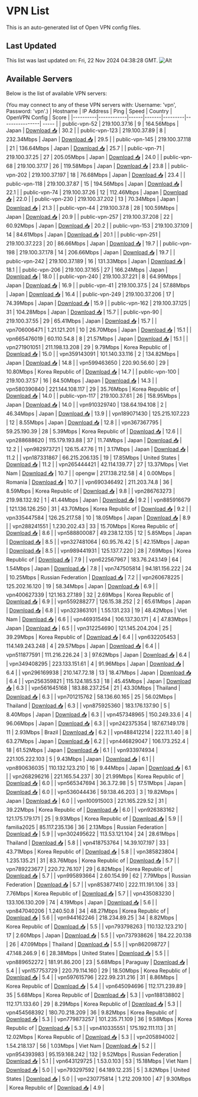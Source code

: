 # VPN List

This is an auto-generated list of Open VPN config files.

## Last Updated

This list was last updated on: Fri, 22 Nov 2024 04:38:28 GMT.
![Alt](https://repobeats.axiom.co/api/embed/186b98318ef1479477931607c1ad7d823f12451f.svg "Repobeats analytics image")

## Available Servers

Below is the list of available VPN servers:

(You may connect to any of these VPN servers with: Username: 'vpn', Password: 'vpn'.)
| Hostname | IP Address | Ping | Speed | Country | OpenVPN Config | Score |
|----------|------------|------|-------|---------|----------------| ----- |
| public-vpn-52 | 219.100.37.16 | 9 | 164.56Mbps | Japan | [Download 📥](./configs/server_0_JP.ovpn) | 30.2 |
| public-vpn-123 | 219.100.37.89 | 8 | 232.34Mbps | Japan | [Download 📥](./configs/server_1_JP.ovpn) | 29.5 |
| public-vpn-145 | 219.100.37.118 | 21 | 136.64Mbps | Japan | [Download 📥](./configs/server_2_JP.ovpn) | 25.7 |
| public-vpn-71 | 219.100.37.25 | 27 | 205.05Mbps | Japan | [Download 📥](./configs/server_3_JP.ovpn) | 24.0 |
| public-vpn-68 | 219.100.37.17 | 26 | 119.58Mbps | Japan | [Download 📥](./configs/server_4_JP.ovpn) | 23.8 |
| public-vpn-202 | 219.100.37.197 | 18 | 76.68Mbps | Japan | [Download 📥](./configs/server_5_JP.ovpn) | 23.4 |
| public-vpn-118 | 219.100.37.87 | 15 | 194.56Mbps | Japan | [Download 📥](./configs/server_6_JP.ovpn) | 22.1 |
| public-vpn-74 | 219.100.37.26 | 12 | 112.46Mbps | Japan | [Download 📥](./configs/server_7_JP.ovpn) | 22.0 |
| public-vpn-230 | 219.100.37.202 | 13 | 70.34Mbps | Japan | [Download 📥](./configs/server_8_JP.ovpn) | 21.3 |
| public-vpn-44 | 219.100.37.8 | 28 | 100.59Mbps | Japan | [Download 📥](./configs/server_9_JP.ovpn) | 20.9 |
| public-vpn-257 | 219.100.37.208 | 22 | 60.92Mbps | Japan | [Download 📥](./configs/server_10_JP.ovpn) | 20.2 |
| public-vpn-153 | 219.100.37.109 | 14 | 84.61Mbps | Japan | [Download 📥](./configs/server_11_JP.ovpn) | 20.1 |
| public-vpn-251 | 219.100.37.223 | 20 | 86.66Mbps | Japan | [Download 📥](./configs/server_12_JP.ovpn) | 19.7 |
| public-vpn-198 | 219.100.37.178 | 14 | 206.66Mbps | Japan | [Download 📥](./configs/server_13_JP.ovpn) | 19.7 |
| public-vpn-242 | 219.100.37.189 | 16 | 131.33Mbps | Japan | [Download 📥](./configs/server_14_JP.ovpn) | 18.1 |
| public-vpn-206 | 219.100.37.165 | 27 | 166.24Mbps | Japan | [Download 📥](./configs/server_15_JP.ovpn) | 18.0 |
| public-vpn-240 | 219.100.37.221 | 8 | 64.99Mbps | Japan | [Download 📥](./configs/server_16_JP.ovpn) | 16.9 |
| public-vpn-41 | 219.100.37.5 | 24 | 57.88Mbps | Japan | [Download 📥](./configs/server_17_JP.ovpn) | 16.4 |
| public-vpn-249 | 219.100.37.206 | 17 | 74.39Mbps | Japan | [Download 📥](./configs/server_18_JP.ovpn) | 15.9 |
| public-vpn-162 | 219.100.37.125 | 31 | 104.28Mbps | Japan | [Download 📥](./configs/server_19_JP.ovpn) | 15.7 |
| public-vpn-90 | 219.100.37.55 | 29 | 65.41Mbps | Japan | [Download 📥](./configs/server_20_JP.ovpn) | 15.7 |
| vpn706006471 | 1.21.121.201 | 10 | 26.70Mbps | Japan | [Download 📥](./configs/server_21_JP.ovpn) | 15.1 |
| vpn665476019 | 60.110.54.8 | 8 | 21.57Mbps | Japan | [Download 📥](./configs/server_22_JP.ovpn) | 15.1 |
| vpn271901051 | 211.198.13.208 | 29 | 9.79Mbps | Korea Republic of | [Download 📥](./configs/server_23_KR.ovpn) | 15.0 |
| vpn359143091 | 101.140.33.116 | 2 | 134.82Mbps | Japan | [Download 📥](./configs/server_24_JP.ovpn) | 14.8 |
| vpn599463650 | 220.90.56.60 | 29 | 10.80Mbps | Korea Republic of | [Download 📥](./configs/server_25_KR.ovpn) | 14.7 |
| public-vpn-100 | 219.100.37.57 | 16 | 84.50Mbps | Japan | [Download 📥](./configs/server_26_JP.ovpn) | 14.3 |
| vpn580390840 | 221.144.108.117 | 29 | 35.76Mbps | Korea Republic of | [Download 📥](./configs/server_27_KR.ovpn) | 14.0 |
| public-vpn-117 | 219.100.37.61 | 26 | 158.95Mbps | Japan | [Download 📥](./configs/server_28_JP.ovpn) | 14.0 |
| vpn910329740 | 138.64.194.108 | 2 | 46.34Mbps | Japan | [Download 📥](./configs/server_29_JP.ovpn) | 13.9 |
| vpn189071430 | 125.215.107.223 | 12 | 8.55Mbps | Japan | [Download 📥](./configs/server_30_JP.ovpn) | 12.8 |
| vpn367367795 | 59.25.190.39 | 28 | 5.39Mbps | Korea Republic of | [Download 📥](./configs/server_31_KR.ovpn) | 12.6 |
| vpn288688620 | 115.179.193.88 | 37 | 11.74Mbps | Japan | [Download 📥](./configs/server_32_JP.ovpn) | 12.2 |
| vpn982973721 | 126.15.47.76 | 11 | 3.17Mbps | Japan | [Download 📥](./configs/server_33_JP.ovpn) | 11.2 |
| vpn187331867 | 66.215.206.135 | 19 | 17.85Mbps | United States | [Download 📥](./configs/server_34_US.ovpn) | 11.2 |
| vpn265444421 | 42.114.139.77 | 27 | 13.37Mbps | Viet Nam | [Download 📥](./configs/server_35_VN.ovpn) | 10.7 |
| opengw | 217.138.212.58 | 4 | 0.00Mbps | Romania | [Download 📥](./configs/server_36_RO.ovpn) | 10.7 |
| vpn690346492 | 211.203.74.8 | 36 | 8.59Mbps | Korea Republic of | [Download 📥](./configs/server_37_KR.ovpn) | 9.8 |
| vpn286763273 | 219.98.132.92 | 1 | 41.44Mbps | Japan | [Download 📥](./configs/server_38_JP.ovpn) | 9.2 |
| vpn885916679 | 121.136.126.250 | 31 | 43.70Mbps | Korea Republic of | [Download 📥](./configs/server_39_KR.ovpn) | 9.2 |
| vpn335447584 | 126.25.217.58 | 10 | 18.05Mbps | Japan | [Download 📥](./configs/server_40_JP.ovpn) | 8.9 |
| vpn288241551 | 1.230.202.43 | 33 | 15.70Mbps | Korea Republic of | [Download 📥](./configs/server_41_KR.ovpn) | 8.6 |
| vpn588800087 | 49.238.12.135 | 12 | 5.85Mbps | Japan | [Download 📥](./configs/server_42_JP.ovpn) | 8.5 |
| vpn327481064 | 60.95.76.42 | 5 | 42.15Mbps | Japan | [Download 📥](./configs/server_43_JP.ovpn) | 8.5 |
| vpn989441931 | 125.137.7.220 | 28 | 7.69Mbps | Korea Republic of | [Download 📥](./configs/server_44_KR.ovpn) | 7.9 |
| vpn622567967 | 183.76.243.149 | 64 | 1.54Mbps | Japan | [Download 📥](./configs/server_45_JP.ovpn) | 7.8 |
| vpn747505814 | 94.181.156.222 | 24 | 10.25Mbps | Russian Federation | [Download 📥](./configs/server_46_RU.ovpn) | 7.2 |
| vpn260678225 | 125.202.16.120 | 19 | 58.34Mbps | Japan | [Download 📥](./configs/server_47_JP.ovpn) | 6.9 |
| vpn400627339 | 121.163.27.189 | 32 | 2.69Mbps | Korea Republic of | [Download 📥](./configs/server_48_KR.ovpn) | 6.9 |
| vpn559288277 | 126.15.38.252 | 2 | 65.61Mbps | Japan | [Download 📥](./configs/server_49_JP.ovpn) | 6.8 |
| vpn323863101 | 1.55.131.233 | 19 | 48.42Mbps | Viet Nam | [Download 📥](./configs/server_50_VN.ovpn) | 6.6 |
| vpn469315494 | 106.137.30.171 | 4 | 47.83Mbps | Japan | [Download 📥](./configs/server_51_JP.ovpn) | 6.5 |
| vpn312254690 | 121.145.204.204 | 25 | 39.29Mbps | Korea Republic of | [Download 📥](./configs/server_52_KR.ovpn) | 6.4 |
| vpn632205453 | 114.149.243.248 | 4 | 29.57Mbps | Japan | [Download 📥](./configs/server_53_JP.ovpn) | 6.4 |
| vpn511877591 | 111.216.226.24 | 3 | 97.62Mbps | Japan | [Download 📥](./configs/server_54_JP.ovpn) | 6.4 |
| vpn349408295 | 223.133.151.61 | 4 | 91.96Mbps | Japan | [Download 📥](./configs/server_55_JP.ovpn) | 6.4 |
| vpn296169938 | 210.147.72.18 | 13 | 18.47Mbps | Japan | [Download 📥](./configs/server_56_JP.ovpn) | 6.4 |
| vpn256359821 | 115.124.185.53 | 18 | 45.45Mbps | Japan | [Download 📥](./configs/server_57_JP.ovpn) | 6.3 |
| vpn561645168 | 183.88.237.254 | 21 | 43.30Mbps | Thailand | [Download 📥](./configs/server_58_TH.ovpn) | 6.3 |
| vpn701215762 | 58.136.60.165 | 25 | 56.02Mbps | Thailand | [Download 📥](./configs/server_59_TH.ovpn) | 6.3 |
| vpn875925360 | 183.176.137.90 | 5 | 8.40Mbps | Japan | [Download 📥](./configs/server_60_JP.ovpn) | 6.3 |
| vpn457348965 | 150.249.33.6 | 4 | 96.06Mbps | Japan | [Download 📥](./configs/server_61_JP.ovpn) | 6.3 |
| vpn242375354 | 187.67.149.178 | 11 | 2.93Mbps | Brazil | [Download 📥](./configs/server_62_BR.ovpn) | 6.2 |
| vpn488412214 | 222.11.1.40 | 8 | 63.27Mbps | Japan | [Download 📥](./configs/server_63_JP.ovpn) | 6.2 |
| vpn446829047 | 106.173.252.4 | 18 | 61.52Mbps | Japan | [Download 📥](./configs/server_64_JP.ovpn) | 6.1 |
| vpn933974934 | 221.105.222.103 | 5 | 9.43Mbps | Japan | [Download 📥](./configs/server_65_JP.ovpn) | 6.1 |
| vpn890636035 | 110.132.123.210 | 16 | 9.44Mbps | Japan | [Download 📥](./configs/server_66_JP.ovpn) | 6.1 |
| vpn268296216 | 221.165.54.237 | 30 | 21.99Mbps | Korea Republic of | [Download 📥](./configs/server_67_KR.ovpn) | 6.0 |
| vpn565347694 | 36.3.72.98 | 5 | 17.51Mbps | Japan | [Download 📥](./configs/server_68_JP.ovpn) | 6.0 |
| vpn536044436 | 59.138.46.203 | 3 | 19.82Mbps | Japan | [Download 📥](./configs/server_69_JP.ovpn) | 6.0 |
| vpn100915003 | 221.165.229.52 | 31 | 39.22Mbps | Korea Republic of | [Download 📥](./configs/server_70_KR.ovpn) | 6.0 |
| vpn926383162 | 121.175.179.171 | 25 | 9.93Mbps | Korea Republic of | [Download 📥](./configs/server_71_KR.ovpn) | 5.9 |
| familia2025 | 85.117.235.136 | 36 | 2.13Mbps | Russian Federation | [Download 📥](./configs/server_72_RU.ovpn) | 5.9 |
| vpn302495622 | 113.53.121.104 | 24 | 28.61Mbps | Thailand | [Download 📥](./configs/server_73_TH.ovpn) | 5.8 |
| vpn418753764 | 14.39.107.197 | 33 | 43.71Mbps | Korea Republic of | [Download 📥](./configs/server_74_KR.ovpn) | 5.8 |
| vpn385823804 | 1.235.135.21 | 31 | 83.76Mbps | Korea Republic of | [Download 📥](./configs/server_75_KR.ovpn) | 5.7 |
| vpn789223677 | 220.72.76.107 | 29 | 6.82Mbps | Korea Republic of | [Download 📥](./configs/server_76_KR.ovpn) | 5.7 |
| vpn995893664 | 2.60.154.99 | 62 | 7.79Mbps | Russian Federation | [Download 📥](./configs/server_77_RU.ovpn) | 5.7 |
| vpn853877410 | 222.111.191.106 | 33 | 7.76Mbps | Korea Republic of | [Download 📥](./configs/server_78_KR.ovpn) | 5.7 |
| vpn435083230 | 133.106.130.209 | 74 | 4.19Mbps | Japan | [Download 📥](./configs/server_79_JP.ovpn) | 5.6 |
| vpn847040206 | 1.240.50.8 | 34 | 48.27Mbps | Korea Republic of | [Download 📥](./configs/server_80_KR.ovpn) | 5.6 |
| vpn944162246 | 218.234.89.25 | 34 | 8.82Mbps | Korea Republic of | [Download 📥](./configs/server_81_KR.ovpn) | 5.5 |
| vpn793798263 | 110.132.123.210 | 17 | 2.60Mbps | Japan | [Download 📥](./configs/server_82_JP.ovpn) | 5.5 |
| vpn737938626 | 184.22.20.138 | 26 | 47.09Mbps | Thailand | [Download 📥](./configs/server_83_TH.ovpn) | 5.5 |
| vpn862098727 | 47.148.246.9 | 6 | 28.38Mbps | United States | [Download 📥](./configs/server_84_US.ovpn) | 5.5 |
| vpn889652272 | 181.91.86.200 | 23 | 5.68Mbps | Paraguay | [Download 📥](./configs/server_85_PY.ovpn) | 5.4 |
| vpn157753729 | 220.79.114.160 | 29 | 18.50Mbps | Korea Republic of | [Download 📥](./configs/server_86_KR.ovpn) | 5.4 |
| vpn597615796 | 222.99.231.216 | 31 | 8.86Mbps | Korea Republic of | [Download 📥](./configs/server_87_KR.ovpn) | 5.4 |
| vpn645094696 | 112.171.239.89 | 35 | 5.68Mbps | Korea Republic of | [Download 📥](./configs/server_88_KR.ovpn) | 5.3 |
| vpn188138802 | 112.171.133.60 | 29 | 8.29Mbps | Korea Republic of | [Download 📥](./configs/server_89_KR.ovpn) | 5.3 |
| vpn454568392 | 180.70.218.209 | 36 | 9.82Mbps | Korea Republic of | [Download 📥](./configs/server_90_KR.ovpn) | 5.3 |
| vpn779873257 | 101.235.71.109 | 36 | 9.58Mbps | Korea Republic of | [Download 📥](./configs/server_91_KR.ovpn) | 5.3 |
| vpn410335551 | 175.192.111.113 | 31 | 12.02Mbps | Korea Republic of | [Download 📥](./configs/server_92_KR.ovpn) | 5.3 |
| vpn205894002 | 1.54.218.137 | 56 | 1.03Mbps | Viet Nam | [Download 📥](./configs/server_93_VN.ovpn) | 5.2 |
| vpn954393983 | 95.159.168.242 | 132 | 9.52Mbps | Russian Federation | [Download 📥](./configs/server_94_RU.ovpn) | 5.1 |
| vpn643129725 | 1.53.0.103 | 53 | 15.18Mbps | Viet Nam | [Download 📥](./configs/server_95_VN.ovpn) | 5.0 |
| vpn793297592 | 64.189.12.235 | 5 | 3.82Mbps | United States | [Download 📥](./configs/server_96_US.ovpn) | 5.0 |
| vpn230775814 | 1.212.209.100 | 47 | 9.30Mbps | Korea Republic of | [Download 📥](./configs/server_97_KR.ovpn) | 4.9 |
